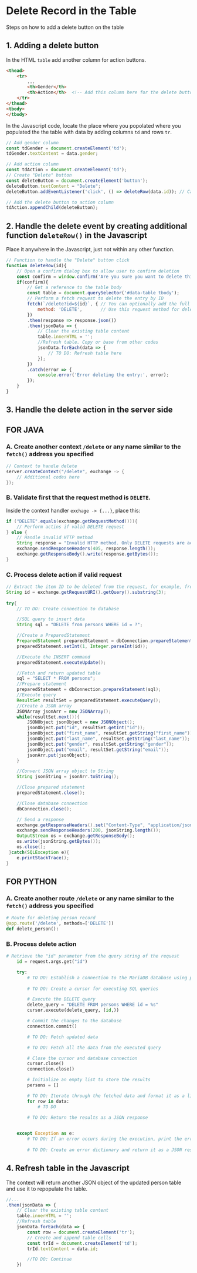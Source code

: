 # Delete Record in the Table
Steps on how to add a delete button on the table

## 1. Adding a delete button
In the HTML `table` add another column for action buttons.
```html
<thead>   	
    <tr>	
        ...
   		<th>Gender</th>
        <th>Action</th>  <!-- Add this column here for the delete buttons -->
    </tr>
</thead>
<tbody>
</tbody>
```
In the Javascript code, locate the place where you popolated where you populated the the table with data by adding columns `td` and rows `tr`.
```javascript
// Add gender column
const tdGender = document.createElement('td');
tdGender.textContent = data.gender;

// Add action column
const tdAction = document.createElement('td');
// Create "Delete" button
const deleteButton = document.createElement('button');
deleteButton.textContent = "Delete";
deleteButton.addEventListener('click', () => deleteRow(data.id)); // Call delete function with the ID

// Add the delete button to action column
tdAction.appendChild(deleteButton);
```

## 2. Handle the delete event by creating additional function `deleteRow()` in the Javascript
Place it anywhere in the Javascript, just not within any other function.
```javascript
// Function to handle the "Delete" button click
function deleteRow(id){
	// Open a confirm dialog box to allow user to confirm deletion
    const confirm = window.confirm('Are you sure you want to delete this record?');
    if(confirm){
        // Get a reference to the table body
        const table = document.querySelector('#data-table tbody');
        // Perform a fetch request to delete the entry by ID
        fetch(`/delete?id=${id}`, { // You can optionally add the full address: http://localhost:8000
            method: 'DELETE',       // Use this request method for delete
        })
        .then(response => response.json())
        .then(jsonData => {
            // Clear the existing table content
            table.innerHTML = '';
            //Refresh table. Copy or base from other codes
            jsonData.forEach(data => {
                // TO DO: Refresh table here
            });
        })
        .catch(error => {
            console.error('Error deleting the entry:', error);
        });
    }
}
```
## 3. Handle the delete action in the server side
## FOR JAVA
### A. Create another context `/delete` or any name similar to the `fetch()` address you specified
```java
// Context to handle delete
server.createContext("/delete", exchange -> {
	// Additional codes here
});
```

### B. Validate first that the request method is `DELETE`.
Inside the context handler `exchage -> {...}`, place this:
```java
if ("DELETE".equals(exchange.getRequestMethod())){
	// Perform actins if valid DELETE request
} else {
	// Handle invalid HTTP method
    String response = "Invalid HTTP method. Only DELETE requests are accepted.";
    exchange.sendResponseHeaders(405, response.length());
    exchange.getResponseBody().write(response.getBytes());
}	

```

### C. Process delete action if valid request
```java
// Extract the item ID to be deleted from the request, for example, from the URI
String id = exchange.getRequestURI().getQuery().substring(3);
                    
try{
    // TO DO: Create connection to database

    //SQL query to insert data
    String sql = "DELETE from persons WHERE id = ?";

    //Create a PreparedStatement
    PreparedStatement preparedStatement = dbConnection.prepareStatement(sql);
    preparedStatement.setInt(1, Integer.parseInt(id));

    //Execute the INSERT command
    preparedStatement.executeUpdate();

    //Fetch and return updated table
    sql = "SELECT * FROM persons";
    //Prepare statement
    preparedStatement = dbConnection.prepareStatement(sql);
    //Execute query
    ResultSet resultSet = preparedStatement.executeQuery();
    //Create a JSON array 
    JSONArray jsonArr = new JSONArray();
    while(resultSet.next()){
        JSONObject jsonObject = new JSONObject();
        jsonObject.put("id", resultSet.getInt("id"));
        jsonObject.put("first_name", resultSet.getString("first_name"));
        jsonObject.put("last_name", resultSet.getString("last_name"));
        jsonObject.put("gender", resultSet.getString("gender"));
        jsonObject.put("email", resultSet.getString("email"));
        jsonArr.put(jsonObject);
    }

    //Convert JSON array object to String
    String jsonString = jsonArr.toString();

    //Close prepared statement
    preparedStatement.close();          

    //Close database connection
    dbConnection.close();

    // Send a response
    exchange.getResponseHeaders().set("Content-Type", "application/json");
    exchange.sendResponseHeaders(200, jsonString.length());
    OutputStream os = exchange.getResponseBody();
    os.write(jsonString.getBytes());
    os.close();
 }catch(SQLException e){
    e.printStackTrace();
}

```

## FOR PYTHON
### A. Create another route `/delete` or any name similar to the `fetch()` address you specified
```python
# Route for deleting person record
@app.route('/delete', methods=['DELETE'])
def delete_person():
```

### B. Process delete action
```python
# Retrieve the "id" parameter from the query string of the request
    id = request.args.get("id")

    try:
        # TO DO: Establish a connection to the MariaDB database using provided connection parameters
        
        # TO DO: Create a cursor for executing SQL queries

        # Execute the DELETE query
        delete_query = "DELETE FROM persons WHERE id = %s"
        cursor.execute(delete_query, (id,))

        # Commit the changes to the database
        connection.commit()

        # TO DO: Fetch updated data

        # TO DO: Fetch all the data from the executed query

        # Close the cursor and database connection
        cursor.close()
        connection.close()

        # Initialize an empty list to store the results
        persons = []

        # TO DO: Iterate through the fetched data and format it as a list of dictionaries
        for row in data:
            # TO DO

        # TO DO: Return the results as a JSON response
        

    except Exception as e:
        # TO DO: If an error occurs during the execution, print the error message
        
        # TO DO: Create an error dictionary and return it as a JSON response
```

## 4. Refresh table in the Javascript
The context will return another JSON object of the updated person table and use it to repopulate the table.
```javascript
//...
.then(jsonData => {
    // Clear the existing table content
    table.innerHTML = '';
    //Refresh table
    jsonData.forEach(data => {
        const row = document.createElement('tr');
        // Create and append table cells
        const trId = document.createElement('td');
        trId.textContent = data.id;

        //TO DO: Continue
    })  
```